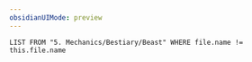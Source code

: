 ```yaml
---
obsidianUIMode: preview
---
```

```dataview
LIST FROM "5. Mechanics/Bestiary/Beast" WHERE file.name != this.file.name
```
